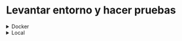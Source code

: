 # Levantar entorno y hacer pruebas

<details>
<summary>Docker</summary>
</br>

## Requerimientos
- Docker instalado (con `docker-compose` o en versiones actuales con `docker compose`)

## Ejecutar tests unitarios de preguntas 1, 2 y 3
- En la raíz del repositorio ejecutar `docker build -t run-bb-tests .`
- Luego ejecutar `docker run -it --rm --name my-running-bb-tests run-bb-tests` para correr los tests.

## Levantar base de datos de prueba para pregunta 4
Nota: las tablas y los datos de ejemplo de la base de datos se crean automaticamente al levantar el contenedor.
- En la carpeta `pregunta4/` ejecutar `docker-compose up -d` o `docker compose up -d` para levantar la base de datos de prueba.
- Entrar al contenedor de la base de datos con `docker compose exec -it db bash` o `docker-compose exec -it db bash`
- Desde la terminal del contenedor conectarse a la base de datos con `psql -d bb_db_postgresql`
- Ejecutar la query en la terminal de la base de datos de la pregunta 4 que se encuentra en `pregunta4/cuarta_pregunta.sql`
</details>

<details>
<summary>Local</summary>
</br>

## Requerimientos
- Python v3.12.3
- PostgreSQL v16

## Ejecutar tests unitarios de preguntas 1, 2 y 3
- Instalar dependencias con `pip install -r requirements.txt`
- En la raíz del repositorio ejecutar `pytest -v`

## Probar pregunta 4
Nota: la consulta SQL la hice en PostgreSQL, por lo que no se garantiza que funcione en otros motores de base de datos.
- Crear tablas e insertar datos de ejemplo con el script `/pregunta4/docker-entrypoint-initdb.d/init-DDL-DML.sql`
- Copiar consulta SQL de `pregunta4/cuarta_pregunta.sql` y ejecutarla en la base de datos de prueba.
</details>
